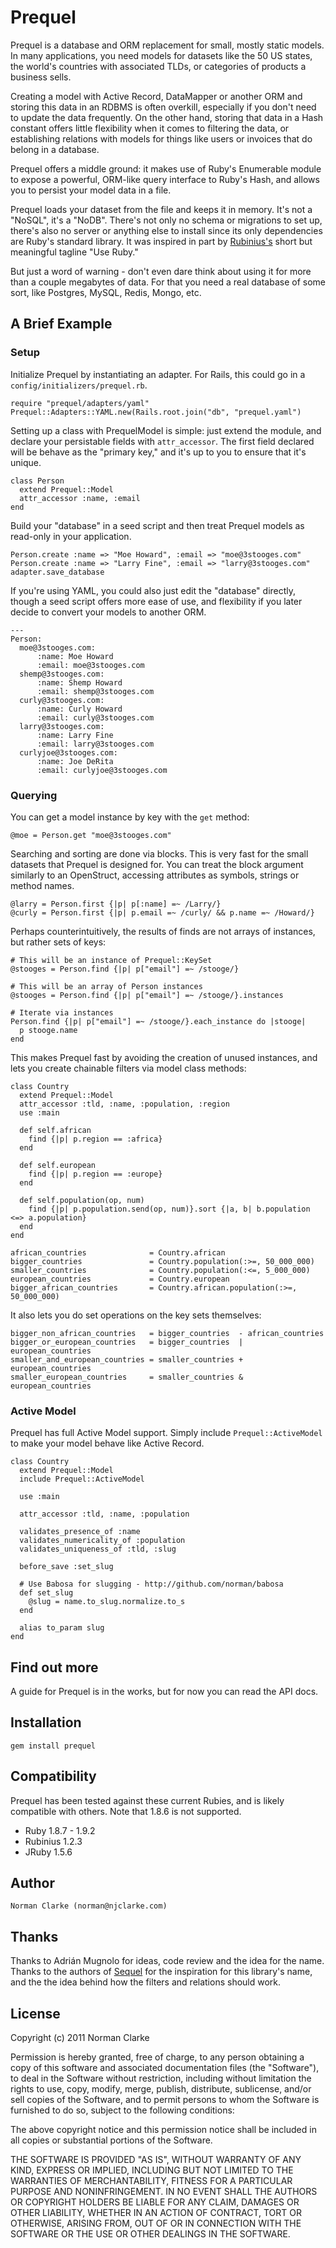 # Prequel

Prequel is a database and ORM replacement for small, mostly static models. In
many applications, you need models for datasets like the 50 US states, the
world's countries with associated TLDs, or categories of products a business
sells.

Creating a model with Active Record, DataMapper or another ORM and storing this
data in an RDBMS is often overkill, especially if you don't need to update the
data frequently. On the other hand, storing that data in a Hash constant offers
little flexibility when it comes to filtering the data, or establishing
relations with models for things like users or invoices that do belong in a
database.

Prequel offers a middle ground: it makes use of Ruby's Enumerable module to
expose a powerful, ORM-like query interface to Ruby's Hash, and allows you to
persist your model data in a file.

Prequel loads your dataset from the file and keeps it in memory. It's not a
"NoSQL", it's a "NoDB". There's not only no schema or migrations to set up,
there's also no server or anything else to install since its only dependencies are
Ruby's standard library. It was inspired in part by
[Rubinius's](http://rubini.us/) short but meaningful tagline "Use Ruby."

But just a word of warning - don't even dare think about using it for more than
a couple megabytes of data. For that you need a real database of some sort, like
Postgres, MySQL, Redis, Mongo, etc.

## A Brief Example

### Setup

Initialize Prequel by instantiating an adapter. For Rails, this could go in a
`config/initializers/prequel.rb`.

    require "prequel/adapters/yaml"
    Prequel::Adapters::YAML.new(Rails.root.join("db", "prequel.yaml")

Setting up a class with PrequelModel is simple: just extend the module, and
declare your persistable fields with `attr_accessor`. The first field declared
will be behave as the "primary key," and it's up to you to ensure that it's
unique.

    class Person
      extend Prequel::Model
      attr_accessor :name, :email
    end


Build your "database" in a seed script and then treat Prequel models as
read-only in your application.

    Person.create :name => "Moe Howard", :email => "moe@3stooges.com"
    Person.create :name => "Larry Fine", :email => "larry@3stooges.com"
    adapter.save_database

If you're using YAML, you could also just edit the "database" directly, though a
seed script offers more ease of use, and flexibility if you later decide to
convert your models to another ORM.

    ---
    Person:
      moe@3stooges.com:
          :name: Moe Howard
          :email: moe@3stooges.com
      shemp@3stooges.com:
          :name: Shemp Howard
          :email: shemp@3stooges.com
      curly@3stooges.com:
          :name: Curly Howard
          :email: curly@3stooges.com
      larry@3stooges.com:
          :name: Larry Fine
          :email: larry@3stooges.com
      curlyjoe@3stooges.com:
          :name: Joe DeRita
          :email: curlyjoe@3stooges.com

### Querying

You can get a model instance by key with the `get` method:

    @moe = Person.get "moe@3stooges.com"

Searching and sorting are done via blocks. This is very fast for the small
datasets that Prequel is designed for. You can treat the block argument
similarly to an OpenStruct, accessing attributes as symbols, strings or method
names.

    @larry = Person.first {|p| p[:name] =~ /Larry/}
    @curly = Person.first {|p| p.email =~ /curly/ && p.name =~ /Howard/}

Perhaps counterintuitively, the results of finds are not arrays of instances,
but rather sets of keys:

    # This will be an instance of Prequel::KeySet
    @stooges = Person.find {|p| p["email"] =~ /stooge/}

    # This will be an array of Person instances
    @stooges = Person.find {|p| p["email"] =~ /stooge/}.instances

    # Iterate via instances
    Person.find {|p| p["email"] =~ /stooge/}.each_instance do |stooge|
      p stooge.name
    end

This makes Prequel fast by avoiding the creation of unused instances, and lets
you create chainable filters via model class methods:

    class Country
      extend Prequel::Model
      attr_accessor :tld, :name, :population, :region
      use :main

      def self.african
        find {|p| p.region == :africa}
      end

      def self.european
        find {|p| p.region == :europe}
      end

      def self.population(op, num)
        find {|p| p.population.send(op, num)}.sort {|a, b| b.population <=> a.population}
      end
    end

    african_countries              = Country.african
    bigger_countries               = Country.population(:>=, 50_000_000)
    smaller_countries              = Country.population(:<=, 5_000_000)
    european_countries             = Country.european
    bigger_african_countries       = Country.african.population(:>=, 50_000_000)

It also lets you do set operations on the key sets themselves:

    bigger_non_african_countries   = bigger_countries  - african_countries
    bigger_or_european_countries   = bigger_countries  | european_countries
    smaller_and_european_countries = smaller_countries + european_countries
    smaller_european_countries     = smaller_countries & european_countries


### Active Model

Prequel has full Active Model support. Simply include `Prequel::ActiveModel` to
make your model behave like Active Record.

    class Country
      extend Prequel::Model
      include Prequel::ActiveModel

      use :main

      attr_accessor :tld, :name, :population

      validates_presence_of :name
      validates_numericality_of :population
      validates_uniqueness_of :tld, :slug

      before_save :set_slug

      # Use Babosa for slugging - http://github.com/norman/babosa
      def set_slug
        @slug = name.to_slug.normalize.to_s
      end

      alias to_param slug
    end

## Find out more

A guide for Prequel is in the works, but for now you can read the API docs.


## Installation

    gem install prequel

## Compatibility

Prequel has been tested against these current Rubies, and is likely compatible
with others. Note that 1.8.6 is not supported.

* Ruby 1.8.7 - 1.9.2
* Rubinius 1.2.3
* JRuby 1.5.6

## Author

    Norman Clarke (norman@njclarke.com)

## Thanks

Thanks to Adrián Mugnolo for ideas, code review and the idea for the name.
Thanks to the authors of [Sequel](http://sequel.rubyforge.org/) for the
inspiration for this library's name, and the the idea behind how the filters and
relations should work.

## License

Copyright (c) 2011 Norman Clarke

Permission is hereby granted, free of charge, to any person obtaining a copy of
this software and associated documentation files (the "Software"), to deal in
the Software without restriction, including without limitation the rights to
use, copy, modify, merge, publish, distribute, sublicense, and/or sell copies of
the Software, and to permit persons to whom the Software is furnished to do so,
subject to the following conditions:

The above copyright notice and this permission notice shall be included in all
copies or substantial portions of the Software.

THE SOFTWARE IS PROVIDED "AS IS", WITHOUT WARRANTY OF ANY KIND, EXPRESS OR
IMPLIED, INCLUDING BUT NOT LIMITED TO THE WARRANTIES OF MERCHANTABILITY, FITNESS
FOR A PARTICULAR PURPOSE AND NONINFRINGEMENT. IN NO EVENT SHALL THE AUTHORS OR
COPYRIGHT HOLDERS BE LIABLE FOR ANY CLAIM, DAMAGES OR OTHER LIABILITY, WHETHER
IN AN ACTION OF CONTRACT, TORT OR OTHERWISE, ARISING FROM, OUT OF OR IN
CONNECTION WITH THE SOFTWARE OR THE USE OR OTHER DEALINGS IN THE SOFTWARE.
